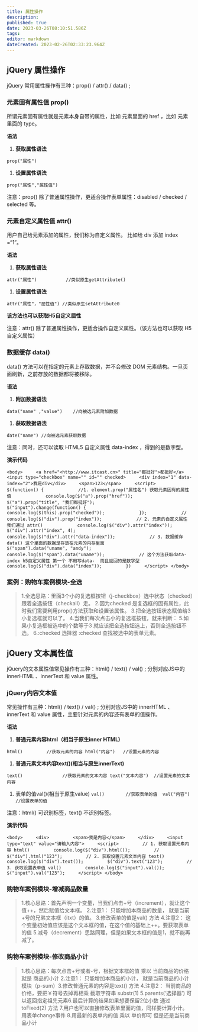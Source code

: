 ```yaml
---
title: 属性操作
description: 
published: true
date: 2023-03-26T08:10:51.586Z
tags: 
editor: markdown
dateCreated: 2023-02-26T02:33:23.964Z
---
```


## jQuery 属性操作

jQuery 常用属性操作有三种：prop() / attr() / data() ;

### 元素固有属性值 prop()

所谓元素固有属性就是元素本身自带的属性，比如 元素里面的 href ，比如  元素里面的 type。

**语法**

1. **获取属性语法**

`prop("属性")`

1. **设置属性语法**

`prop("属性","属性值")`

注意：prop() 除了普通属性操作，更适合操作表单属性：disabled / checked / selected 等。

### 元素自定义属性值 attr()

用户自己给元素添加的属性，我们称为自定义属性。 比如给 div 添加 index =“1”。

**语法**

1. **获取属性语法**

`attr("属性")           //类似原生getAttribute()`

1. **设置属性语法**

`attr("属性"，"屈性值") //类似原生setAttribute0`

**该方法也可以获取H5自定义屈性**

注意：attr() 除了普通属性操作，更适合操作自定义属性。（该方法也可以获取 H5 自定义属性）

### 数据缓存 data()

data() 方法可以在指定的元素上存取数据，并不会修改 DOM 元素结构。一旦页面刷新，之前存放的数据都将被移除。

**语法**

1. **附加数据语法**

`data("name" ,"value")    //向被选元素附加数据`

1. **获取数据语法**

`date("name") //向被选元素获取数据`

注意：同时，还可以读取 HTML5 自定义属性 data-index ，得到的是数字型。

**演示代码**

`<body>     <a href="<http://www.itcast.cn>" title="都挺好">都挺好</a>     <input type="checkbox" name="" id="" checked>     <div index="1" data-index="2">我是div</div>     <span>123</span>     <script>         $(function() {             //1. element.prop("属性名") 获取元素固有的属性值             console.log($("a").prop("href"));             $("a").prop("title", "我们都挺好");             $("input").change(function() {                 console.log($(this).prop("checked"));             });             // console.log($("div").prop("index"));             // 2. 元素的自定义属性 我们通过 attr()             console.log($("div").attr("index"));             $("div").attr("index", 4);             console.log($("div").attr("data-index"));             // 3. 数据缓存 data() 这个里面的数据是存放在元素的内存里面             $("span").data("uname", "andy");             console.log($("span").data("uname"));             // 这个方法获取data-index h5自定义属性 第一个 不用写data-  而且返回的是数字型             console.log($("div").data("index"));         })     </script> </body>`

### 案例：购物车案例模块-全选

> 1.全选思路：里面3个小的复选框按钮（j-checkbox）选中状态（checked）跟着全选按钮（checkall）走。 2.因为checked 是复选框的固有属性，此时我们需要利用prop()方法获取和设置该属性。 3.把全选按钮状态赋值给3小复选框就可以了。 4.当我们每次点击小的复选框按钮，就来判断： 5.如果小复选框被选中的个数等于3 就应该把全选按钮选上，否则全选按钮不选。 6.:checked 选择器 :checked 查找被选中的表单元素。

## jQuery 文本属性值

jQuery的文本属性值常见操作有三种：html() / text() / val() ; 分别对应JS中的 innerHTML 、innerText 和 value 属性。

### jQuery内容文本值

常见操作有三种：html() / text() / val() ; 分别对应JS中的 innerHTML 、innerText 和 value 属性，主要针对元素的内容还有表单的值操作。

**语法**

1. **普通元素内容html（相当于原生inner HTML)**

`html()         //获取元素的内容 html("内容")   //设置元素的内容`

1. **普通元素文本内容text()(相当与原生innerText)**

`text()               //获取元素的文本内容 text("文本内容")  //设置元素的文本内容`

1. 表单的值val()(相当于原生value)
    `val()        //获取表单的值  val("内容")  //设置表单的值`

注意：html() 可识别标签，text() 不识别标签。

**演示代码**

`<body>     <div>         <span>我是内容</span>     </div>     <input type="text" value="请输入内容">     <script>         // 1. 获取设置元素内容 html()         console.log($("div").html());         // $("div").html("123");         // 2. 获取设置元素文本内容 text()         console.log($("div").text());         $("div").text("123");         // 3. 获取设置表单值 val()         console.log($("input").val());         $("input").val("123");     </script> </body>`

### 购物车案例模块-增减商品数量

> 1.核心思路：首先声明一个变量，当我们点击+号（increment），就让这个值++，然后赋值给文本框。 2.注意1： 只能增加本商品的数量， 就是当前+号的兄弟文本框（itxt）的值。 3.修改表单的值是val() 方法 4.注意2： 这个变量初始值应该是这个文本框的值，在这个值的基础上++。要获取表单的值 5.减号（decrement）思路同理，但是如果文本框的值是1，就不能再减了。

### 购物车案例模块-修改商品小计

> 1.核心思路：每次点击+号或者-号，根据文本框的值 乘以 当前商品的价格 就是 商品的小计 2.注意1： 只能增加本商品的小计， 就是当前商品的小计模块（p-sum）3.修改普通元素的内容是text() 方法 4.注意2： 当前商品的价格，要把￥符号去掉再相乘 截取字符串 substr(1) 5.parents(‘选择器’) 可以返回指定祖先元素6.最后计算的结果如果想要保留2位小数 通过 toFixed(2) 方法 7.用户也可以直接修改表单里面的值，同样要计算小计。 用表单change事件 8.用最新的表单内的值 乘以 单价即可 但是还是当前商品小计